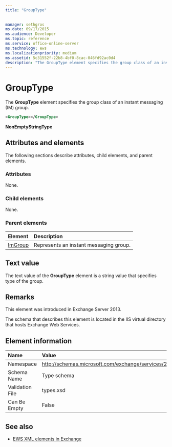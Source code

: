 ```yaml
---
title: "GroupType"
 
 
manager: sethgros
ms.date: 09/17/2015
ms.audience: Developer
ms.topic: reference
ms.service: office-online-server
ms.technology: ews
ms.localizationpriority: medium
ms.assetid: 5c31552f-22b8-4bf0-8cac-046fd92ac0d4
description: "The GroupType element specifies the group class of an instant messaging (IM) group."
---
```


# GroupType

The **GroupType** element specifies the group class of an instant messaging (IM) group. 
  
```XML
<GroupType></GroupType>
```

 **NonEmptyStringType**
## Attributes and elements

The following sections describe attributes, child elements, and parent elements.
  
### Attributes

None.
  
### Child elements

None.
  
### Parent elements

|**Element**|**Description**|
|:-----|:-----|
|[ImGroup](imgroup.md) <br/> |Represents an instant messaging group.  <br/> |
   
## Text value

The text value of the **GroupType** element is a string value that specifies type of the group. 
  
## Remarks

This element was introduced in Exchange Server 2013.
  
The schema that describes this element is located in the IIS virtual directory that hosts Exchange Web Services.
  
## Element information

|**Name**|**Value**|
|:-----|:-----|
|Namespace  <br/> |http://schemas.microsoft.com/exchange/services/2006/types  <br/> |
|Schema Name  <br/> |Type schema  <br/> |
|Validation File  <br/> |types.xsd  <br/> |
|Can Be Empty  <br/> |False  <br/> |
   
## See also



- [EWS XML elements in Exchange](ews-xml-elements-in-exchange.md)

